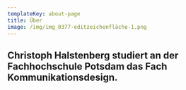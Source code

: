 ```yaml
---
templateKey: about-page
title: Über
image: /img/img_0377-editzeichenfläche-1.png
---
```

## Christoph Halstenberg studiert an der Fachhochschule Potsdam das Fach Kommunikationsdesign.
